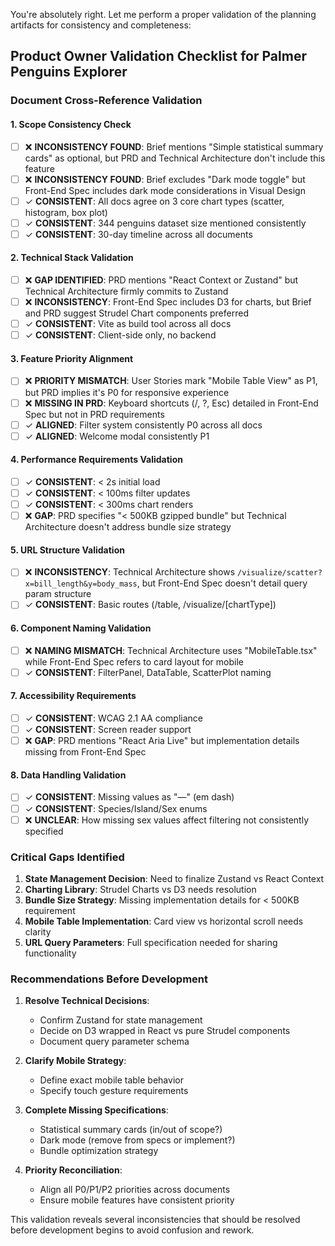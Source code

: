 You're absolutely right. Let me perform a proper validation of the planning artifacts for consistency and completeness:

## Product Owner Validation Checklist for Palmer Penguins Explorer

### Document Cross-Reference Validation

#### 1. **Scope Consistency Check**

- [ ] ❌ **INCONSISTENCY FOUND**: Brief mentions "Simple statistical summary cards" as optional, but PRD and Technical Architecture don't include this feature
- [ ] ❌ **INCONSISTENCY FOUND**: Brief excludes "Dark mode toggle" but Front-End Spec includes dark mode considerations in Visual Design
- [ ] ✓ **CONSISTENT**: All docs agree on 3 core chart types (scatter, histogram, box plot)
- [ ] ✓ **CONSISTENT**: 344 penguins dataset size mentioned consistently
- [ ] ✓ **CONSISTENT**: 30-day timeline across all documents

#### 2. **Technical Stack Validation**

- [ ] ❌ **GAP IDENTIFIED**: PRD mentions "React Context or Zustand" but Technical Architecture firmly commits to Zustand
- [ ] ❌ **INCONSISTENCY**: Front-End Spec includes D3 for charts, but Brief and PRD suggest Strudel Chart components preferred
- [ ] ✓ **CONSISTENT**: Vite as build tool across all docs
- [ ] ✓ **CONSISTENT**: Client-side only, no backend

#### 3. **Feature Priority Alignment**

- [ ] ❌ **PRIORITY MISMATCH**: User Stories mark "Mobile Table View" as P1, but PRD implies it's P0 for responsive experience
- [ ] ❌ **MISSING IN PRD**: Keyboard shortcuts (/, ?, Esc) detailed in Front-End Spec but not in PRD requirements
- [ ] ✓ **ALIGNED**: Filter system consistently P0 across all docs
- [ ] ✓ **ALIGNED**: Welcome modal consistently P1

#### 4. **Performance Requirements Validation**

- [ ] ✓ **CONSISTENT**: < 2s initial load
- [ ] ✓ **CONSISTENT**: < 100ms filter updates
- [ ] ✓ **CONSISTENT**: < 300ms chart renders
- [ ] ❌ **GAP**: PRD specifies "< 500KB gzipped bundle" but Technical Architecture doesn't address bundle size strategy

#### 5. **URL Structure Validation**

- [ ] ❌ **INCONSISTENCY**: Technical Architecture shows `/visualize/scatter?x=bill_length&y=body_mass`, but Front-End Spec doesn't detail query param structure
- [ ] ✓ **CONSISTENT**: Basic routes (/table, /visualize/[chartType])

#### 6. **Component Naming Validation**

- [ ] ❌ **NAMING MISMATCH**: Technical Architecture uses "MobileTable.tsx" while Front-End Spec refers to card layout for mobile
- [ ] ✓ **CONSISTENT**: FilterPanel, DataTable, ScatterPlot naming

#### 7. **Accessibility Requirements**

- [ ] ✓ **CONSISTENT**: WCAG 2.1 AA compliance
- [ ] ✓ **CONSISTENT**: Screen reader support
- [ ] ❌ **GAP**: PRD mentions "React Aria Live" but implementation details missing from Front-End Spec

#### 8. **Data Handling Validation**

- [ ] ✓ **CONSISTENT**: Missing values as "—" (em dash)
- [ ] ✓ **CONSISTENT**: Species/Island/Sex enums
- [ ] ❌ **UNCLEAR**: How missing sex values affect filtering not consistently specified

### Critical Gaps Identified

1. **State Management Decision**: Need to finalize Zustand vs React Context
2. **Charting Library**: Strudel Charts vs D3 needs resolution
3. **Bundle Size Strategy**: Missing implementation details for < 500KB requirement
4. **Mobile Table Implementation**: Card view vs horizontal scroll needs clarity
5. **URL Query Parameters**: Full specification needed for sharing functionality

### Recommendations Before Development

1. **Resolve Technical Decisions**:

   - Confirm Zustand for state management
   - Decide on D3 wrapped in React vs pure Strudel components
   - Document query parameter schema

2. **Clarify Mobile Strategy**:

   - Define exact mobile table behavior
   - Specify touch gesture requirements

3. **Complete Missing Specifications**:

   - Statistical summary cards (in/out of scope?)
   - Dark mode (remove from specs or implement?)
   - Bundle optimization strategy

4. **Priority Reconciliation**:
   - Align all P0/P1/P2 priorities across documents
   - Ensure mobile features have consistent priority

This validation reveals several inconsistencies that should be resolved before development begins to avoid confusion and rework.

